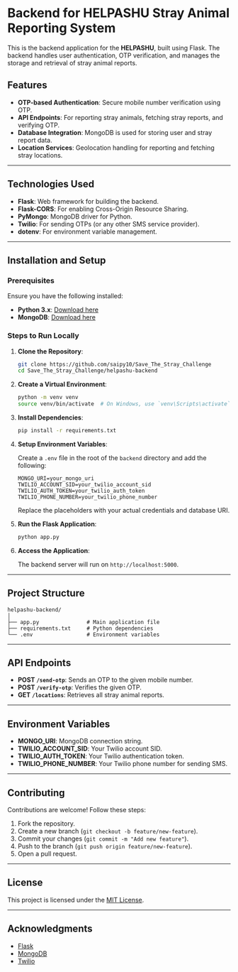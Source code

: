 # Backend for HELPASHU Stray Animal Reporting System

This is the backend application for the **HELPASHU**, built using Flask. The backend handles user authentication, OTP verification, and manages the storage and retrieval of stray animal reports.

## Features

- **OTP-based Authentication**: Secure mobile number verification using OTP.
- **API Endpoints**: For reporting stray animals, fetching stray reports, and verifying OTP.
- **Database Integration**: MongoDB is used for storing user and stray report data.
- **Location Services**: Geolocation handling for reporting and fetching stray locations.

---

## Technologies Used

- **Flask**: Web framework for building the backend.
- **Flask-CORS**: For enabling Cross-Origin Resource Sharing.
- **PyMongo**: MongoDB driver for Python.
- **Twilio**: For sending OTPs (or any other SMS service provider).
- **dotenv**: For environment variable management.

---

## Installation and Setup

### Prerequisites

Ensure you have the following installed:

- **Python 3.x**: [Download here](https://www.python.org/)
- **MongoDB**: [Download here](https://www.mongodb.com/try/download/community)

### Steps to Run Locally

1. **Clone the Repository**:

   ```bash
   git clone https://github.com/saipy10/Save_The_Stray_Challenge
   cd Save_The_Stray_Challenge/helpashu-backend
   ```

2. **Create a Virtual Environment**:

   ```bash
   python -m venv venv
   source venv/bin/activate  # On Windows, use `venv\Scripts\activate`
   ```

3. **Install Dependencies**:

   ```bash
   pip install -r requirements.txt
   ```

4. **Setup Environment Variables**:

   Create a `.env` file in the root of the `backend` directory and add the following:

   ```env
   MONGO_URI=your_mongo_uri
   TWILIO_ACCOUNT_SID=your_twilio_account_sid
   TWILIO_AUTH_TOKEN=your_twilio_auth_token
   TWILIO_PHONE_NUMBER=your_twilio_phone_number
   ```

   Replace the placeholders with your actual credentials and database URI.

5. **Run the Flask Application**:

   ```bash
   python app.py
   ```

6. **Access the Application**:

   The backend server will run on `http://localhost:5000`.

---

## Project Structure

```
helpashu-backend/
│
├── app.py               # Main application file
├── requirements.txt     # Python dependencies
└── .env                 # Environment variables
```

---

## API Endpoints

- **POST `/send-otp`**: Sends an OTP to the given mobile number.
- **POST `/verify-otp`**: Verifies the given OTP.
- **GET `/locations`**: Retrieves all stray animal reports.

---

## Environment Variables

- **MONGO_URI**: MongoDB connection string.
- **TWILIO_ACCOUNT_SID**: Your Twilio account SID.
- **TWILIO_AUTH_TOKEN**: Your Twilio authentication token.
- **TWILIO_PHONE_NUMBER**: Your Twilio phone number for sending SMS.

---

## Contributing

Contributions are welcome! Follow these steps:

1. Fork the repository.
2. Create a new branch (`git checkout -b feature/new-feature`).
3. Commit your changes (`git commit -m "Add new feature"`).
4. Push to the branch (`git push origin feature/new-feature`).
5. Open a pull request.

---

## License

This project is licensed under the [MIT License](LICENSE).

---

## Acknowledgments

- [Flask](https://flask.palletsprojects.com/)
- [MongoDB](https://www.mongodb.com/)
- [Twilio](https://www.twilio.com/)
